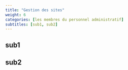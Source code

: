 ```yaml
---
title: "Gestion des sites"
weight: 6
categories: [les membres du personnel administratif]
subtitles: [sub1, sub2]
---
```


## sub1

## sub2
